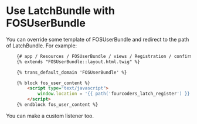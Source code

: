 Use LatchBundle with FOSUserBundle
==================================

You can override some template of FOSUserBundle and redirect to the path of LatchBundle. For example:

```html
	{# app / Resources / FOSUserBundle / views / Registration / confirmed.html.twig #}
	{% extends "FOSUserBundle::layout.html.twig" %}

	{% trans_default_domain 'FOSUserBundle' %}

	{% block fos_user_content %}
		<script type="text/javascript">
			window.location = '{{ path('fourcoders_latch_register') }}'
		</script>
	{% endblock fos_user_content %}	
```

You can make a custom listener too.